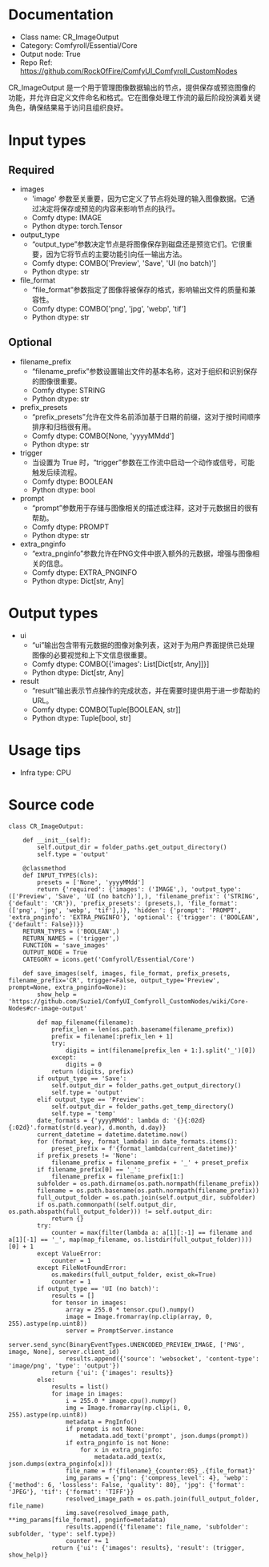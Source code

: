 # Documentation
- Class name: CR_ImageOutput
- Category: Comfyroll/Essential/Core
- Output node: True
- Repo Ref: https://github.com/RockOfFire/ComfyUI_Comfyroll_CustomNodes

CR_ImageOutput 是一个用于管理图像数据输出的节点，提供保存或预览图像的功能，并允许自定义文件命名和格式。它在图像处理工作流的最后阶段扮演着关键角色，确保结果易于访问且组织良好。

# Input types
## Required
- images
    - 'image' 参数至关重要，因为它定义了节点将处理的输入图像数据。它通过决定将保存或预览的内容来影响节点的执行。
    - Comfy dtype: IMAGE
    - Python dtype: torch.Tensor
- output_type
    - “output_type”参数决定节点是将图像保存到磁盘还是预览它们。它很重要，因为它将节点的主要功能引向任一输出方法。
    - Comfy dtype: COMBO['Preview', 'Save', 'UI (no batch)']
    - Python dtype: str
- file_format
    - “file_format”参数指定了图像将被保存的格式，影响输出文件的质量和兼容性。
    - Comfy dtype: COMBO['png', 'jpg', 'webp', 'tif']
    - Python dtype: str
## Optional
- filename_prefix
    - “filename_prefix”参数设置输出文件的基本名称，这对于组织和识别保存的图像很重要。
    - Comfy dtype: STRING
    - Python dtype: str
- prefix_presets
    - “prefix_presets”允许在文件名前添加基于日期的前缀，这对于按时间顺序排序和归档很有用。
    - Comfy dtype: COMBO[None, 'yyyyMMdd']
    - Python dtype: str
- trigger
    - 当设置为 True 时，“trigger”参数在工作流中启动一个动作或信号，可能触发后续流程。
    - Comfy dtype: BOOLEAN
    - Python dtype: bool
- prompt
    - “prompt”参数用于存储与图像相关的描述或注释，这对于元数据目的很有帮助。
    - Comfy dtype: PROMPT
    - Python dtype: str
- extra_pnginfo
    - “extra_pnginfo”参数允许在PNG文件中嵌入额外的元数据，增强与图像相关的信息。
    - Comfy dtype: EXTRA_PNGINFO
    - Python dtype: Dict[str, Any]

# Output types
- ui
    - “ui”输出包含带有元数据的图像对象列表，这对于为用户界面提供已处理图像的必要视觉和上下文信息很重要。
    - Comfy dtype: COMBO[{'images': List[Dict[str, Any]]}]
    - Python dtype: Dict[str, Any]
- result
    - “result”输出表示节点操作的完成状态，并在需要时提供用于进一步帮助的 URL。
    - Comfy dtype: COMBO[Tuple[BOOLEAN, str]]
    - Python dtype: Tuple[bool, str]

# Usage tips
- Infra type: CPU

# Source code
```
class CR_ImageOutput:

    def __init__(self):
        self.output_dir = folder_paths.get_output_directory()
        self.type = 'output'

    @classmethod
    def INPUT_TYPES(cls):
        presets = ['None', 'yyyyMMdd']
        return {'required': {'images': ('IMAGE',), 'output_type': (['Preview', 'Save', 'UI (no batch)'],), 'filename_prefix': ('STRING', {'default': 'CR'}), 'prefix_presets': (presets,), 'file_format': (['png', 'jpg', 'webp', 'tif'],)}, 'hidden': {'prompt': 'PROMPT', 'extra_pnginfo': 'EXTRA_PNGINFO'}, 'optional': {'trigger': ('BOOLEAN', {'default': False})}}
    RETURN_TYPES = ('BOOLEAN',)
    RETURN_NAMES = ('trigger',)
    FUNCTION = 'save_images'
    OUTPUT_NODE = True
    CATEGORY = icons.get('Comfyroll/Essential/Core')

    def save_images(self, images, file_format, prefix_presets, filename_prefix='CR', trigger=False, output_type='Preview', prompt=None, extra_pnginfo=None):
        show_help = 'https://github.com/Suzie1/ComfyUI_Comfyroll_CustomNodes/wiki/Core-Nodes#cr-image-output'

        def map_filename(filename):
            prefix_len = len(os.path.basename(filename_prefix))
            prefix = filename[:prefix_len + 1]
            try:
                digits = int(filename[prefix_len + 1:].split('_')[0])
            except:
                digits = 0
            return (digits, prefix)
        if output_type == 'Save':
            self.output_dir = folder_paths.get_output_directory()
            self.type = 'output'
        elif output_type == 'Preview':
            self.output_dir = folder_paths.get_temp_directory()
            self.type = 'temp'
        date_formats = {'yyyyMMdd': lambda d: '{}{:02d}{:02d}'.format(str(d.year), d.month, d.day)}
        current_datetime = datetime.datetime.now()
        for (format_key, format_lambda) in date_formats.items():
            preset_prefix = f'{format_lambda(current_datetime)}'
        if prefix_presets != 'None':
            filename_prefix = filename_prefix + '_' + preset_prefix
        if filename_prefix[0] == '_':
            filename_prefix = filename_prefix[1:]
        subfolder = os.path.dirname(os.path.normpath(filename_prefix))
        filename = os.path.basename(os.path.normpath(filename_prefix))
        full_output_folder = os.path.join(self.output_dir, subfolder)
        if os.path.commonpath((self.output_dir, os.path.abspath(full_output_folder))) != self.output_dir:
            return {}
        try:
            counter = max(filter(lambda a: a[1][:-1] == filename and a[1][-1] == '_', map(map_filename, os.listdir(full_output_folder))))[0] + 1
        except ValueError:
            counter = 1
        except FileNotFoundError:
            os.makedirs(full_output_folder, exist_ok=True)
            counter = 1
        if output_type == 'UI (no batch)':
            results = []
            for tensor in images:
                array = 255.0 * tensor.cpu().numpy()
                image = Image.fromarray(np.clip(array, 0, 255).astype(np.uint8))
                server = PromptServer.instance
                server.send_sync(BinaryEventTypes.UNENCODED_PREVIEW_IMAGE, ['PNG', image, None], server.client_id)
                results.append({'source': 'websocket', 'content-type': 'image/png', 'type': 'output'})
            return {'ui': {'images': results}}
        else:
            results = list()
            for image in images:
                i = 255.0 * image.cpu().numpy()
                img = Image.fromarray(np.clip(i, 0, 255).astype(np.uint8))
                metadata = PngInfo()
                if prompt is not None:
                    metadata.add_text('prompt', json.dumps(prompt))
                if extra_pnginfo is not None:
                    for x in extra_pnginfo:
                        metadata.add_text(x, json.dumps(extra_pnginfo[x]))
                file_name = f'{filename}_{counter:05}_.{file_format}'
                img_params = {'png': {'compress_level': 4}, 'webp': {'method': 6, 'lossless': False, 'quality': 80}, 'jpg': {'format': 'JPEG'}, 'tif': {'format': 'TIFF'}}
                resolved_image_path = os.path.join(full_output_folder, file_name)
                img.save(resolved_image_path, **img_params[file_format], pnginfo=metadata)
                results.append({'filename': file_name, 'subfolder': subfolder, 'type': self.type})
                counter += 1
            return {'ui': {'images': results}, 'result': (trigger, show_help)}
```